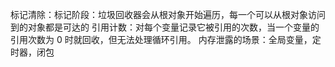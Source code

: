 标记清除：标记阶段：垃圾回收器会从根对象开始遍历，每一个可以从根对象访问到的对象都是可达的
引用计数：对每个变量记录它被引用的次数，当一个变量的引用次数为 0 时就回收，但无法处理循环引用。
内存泄露的场景：全局变量，定时器，闭包

